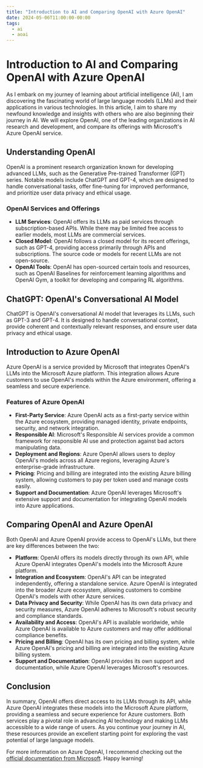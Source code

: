 ```yaml
---
title: "Introduction to AI and Comparing OpenAI with Azure OpenAI"
date: 2024-05-06T11:00:00-00:00
tags:
  - ai
  - aoai
---
```



# Introduction to AI and Comparing OpenAI with Azure OpenAI

As I embark on my journey of learning about artificial intelligence (AI), I am discovering the fascinating world of large language models (LLMs) and their applications in various technologies. In this article, I aim to share my newfound knowledge and insights with others who are also beginning their journey in AI. We will explore OpenAI, one of the leading organizations in AI research and development, and compare its offerings with Microsoft's Azure OpenAI service.

## Understanding OpenAI

OpenAI is a prominent research organization known for developing advanced LLMs, such as the Generative Pre-trained Transformer (GPT) series. Notable models include ChatGPT and GPT-4, which are designed to handle conversational tasks, offer fine-tuning for improved performance, and prioritize user data privacy and ethical usage.

### OpenAI Services and Offerings

- **LLM Services**: OpenAI offers its LLMs as paid services through subscription-based APIs. While there may be limited free access to earlier models, most LLMs are commercial services.
- **Closed Model**: OpenAI follows a closed model for its recent offerings, such as GPT-4, providing access primarily through APIs and subscriptions. The source code or models for recent LLMs are not open-source.
- **OpenAI Tools**: OpenAI has open-sourced certain tools and resources, such as OpenAI Baselines for reinforcement learning algorithms and OpenAI Gym, a toolkit for developing and comparing RL algorithms.

## ChatGPT: OpenAI's Conversational AI Model

ChatGPT is OpenAI's conversational AI model that leverages its LLMs, such as GPT-3 and GPT-4. It is designed to handle conversational context, provide coherent and contextually relevant responses, and ensure user data privacy and ethical usage.

## Introduction to Azure OpenAI

Azure OpenAI is a service provided by Microsoft that integrates OpenAI's LLMs into the Microsoft Azure platform. This integration allows Azure customers to use OpenAI's models within the Azure environment, offering a seamless and secure experience.

### Features of Azure OpenAI

- **First-Party Service**: Azure OpenAI acts as a first-party service within the Azure ecosystem, providing managed identity, private endpoints, security, and network integration.
- **Responsible AI**: Microsoft's Responsible AI services provide a common framework for responsible AI use and protection against bad actors manipulating data.
- **Deployment and Regions**: Azure OpenAI allows users to deploy OpenAI's models across all Azure regions, leveraging Azure's enterprise-grade infrastructure.
- **Pricing**: Pricing and billing are integrated into the existing Azure billing system, allowing customers to pay per token used and manage costs easily.
- **Support and Documentation**: Azure OpenAI leverages Microsoft's extensive support and documentation for integrating OpenAI models into Azure applications.

## Comparing OpenAI and Azure OpenAI

Both OpenAI and Azure OpenAI provide access to OpenAI's LLMs, but there are key differences between the two:

- **Platform**: OpenAI offers its models directly through its own API, while Azure OpenAI integrates OpenAI's models into the Microsoft Azure platform.
- **Integration and Ecosystem**: OpenAI's API can be integrated independently, offering a standalone service. Azure OpenAI is integrated into the broader Azure ecosystem, allowing customers to combine OpenAI's models with other Azure services.
- **Data Privacy and Security**: While OpenAI has its own data privacy and security measures, Azure OpenAI adheres to Microsoft's robust security and compliance standards.
- **Availability and Access**: OpenAI's API is available worldwide, while Azure OpenAI is available to Azure customers and may offer additional compliance benefits.
- **Pricing and Billing**: OpenAI has its own pricing and billing system, while Azure OpenAI's pricing and billing are integrated into the existing Azure billing system.
- **Support and Documentation**: OpenAI provides its own support and documentation, while Azure OpenAI leverages Microsoft's resources.

## Conclusion

In summary, OpenAI offers direct access to its LLMs through its API, while Azure OpenAI integrates these models into the Microsoft Azure platform, providing a seamless and secure experience for Azure customers. Both services play a pivotal role in advancing AI technology and making LLMs accessible to a wide range of users. As you continue your journey in AI, these resources provide an excellent starting point for exploring the vast potential of large language models.

For more information on Azure OpenAI, I recommend checking out the [official documentation from Microsoft](https://learn.microsoft.com/en-us/azure/ai-services/openai/overview). Happy learning!
